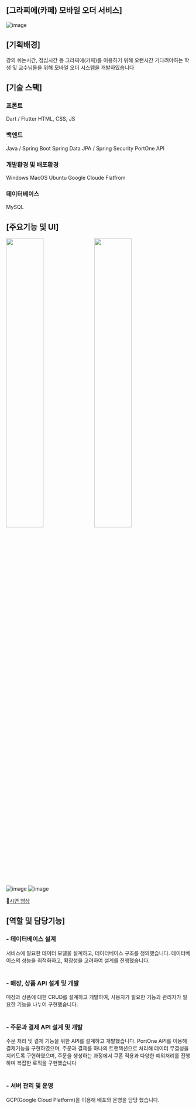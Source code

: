 ## [그라찌에(카페) 모바일 오더 서비스]

![image](https://github.com/user-attachments/assets/4854e84a-f1f8-4f88-a269-c4844242fb49)

## [기획배경]

강의 쉬는시간, 점심시간 등 그라찌에(카페)를 이용하기 위해 오랜시간 기다려야하는 학생 및 교수님들을 위해 모바일 오더 시스템을 개발하였습니다

## [기술 스택]
### 프론트
Dart / Flutter
HTML, CSS, JS

### 백엔드
Java / Spring Boot
Spring Data JPA / Spring Security
PortOne API

### 개발환경 및 배포환경
Windows MacOS
Ubuntu Google Cloude Flatfrom

### 데이터베이스
MySQL

## [주요기능 및 UI]
<p>
  <img src="https://github.com/user-attachments/assets/325cb0f6-9550-4bc3-930b-efd0c3dfe342" width="45%" style="display:inline-block; margin-right: 10px;" />
  <img src="https://github.com/user-attachments/assets/d0da514a-c042-47ca-9c89-19c29525dc9a" width="45%" style="display:inline-block;" />
</p>

![image](https://github.com/user-attachments/assets/2d4fa862-5005-4285-82ba-bf6af86ffa89)
![image](https://github.com/user-attachments/assets/fae93a90-20c8-4375-9fd5-2abdbec3736a)

🎥[시연 영상](https://youtube.com/shorts/6JZlPgkfF0Q)

## [역할 및 담당기능]
### - 데이터베이스 설계 <br>
서비스에 필요한 데이터 모델을 설계하고, 데이터베이스 구조를 정의했습니다. 데이터베이스의 성능을 최적화하고, 확장성을 고려하여 설계를 진행했습니다.<br><br>

### - 매장, 상품 API 설계 및 개발 <br>
매장과 상품에 대한 CRUD를 설계하고 개발하여, 사용자가 필요한 기능과 관리자가 필요한 기능을 나누어 구현했습니다.<br><br>

### - 주문과 결제 API 설계 및 개발 <br>
주문 처리 및 결제 기능을 위한 API를 설계하고 개발했습니다. PortOne API를 이용해 결제기능을 구현하였으며, 주문과 결제를 하나의 트랜잭션으로 처리해 데이터 무결성을 지키도록 구현하였으며, 주문을 생성하는 과정에서 쿠폰 적용과 다양한 예외처리를 진행하며 복잡한 로직을 구현했습니다<br><br>

### - 서버 관리 및 운영 <br>
GCP(Google Cloud Platform)을 이용해 배포와 운영을 담당 했습니다.<br><br>
